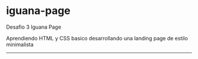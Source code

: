# iguana-page
Desafio 3 Iguana Page

Aprendiendo HTML y CSS basico desarrollando una landing page de estilo minimalista


-----------------------------------------------------------------------------------
